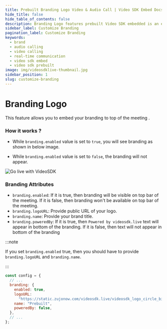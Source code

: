```yaml
---
title: Prebuilt Branding Logo Video & Audio Call | Video SDK Embed Docs
hide_title: false
hide_table_of_contents: false
description: Branding Logo features prebuilt Video SDK embedded is an easy-to-use video calling API. Video SDK Prebuilt makes it easy for developers to add video calls 10 in minutes to any website or app.
sidebar_label: Customize Branding
pagination_label: Customize Branding
keywords:
  - brand
  - audio calling
  - video calling
  - real-time communication
  - video sdk embed
  - video sdk prebuilt
image: img/videosdklive-thumbnail.jpg
sidebar_position: 1
slug: customize-branding
---
```


# Branding Logo

This feature allows you to embed your branding to top of the meeting .

### How it works ?

- While `branding.enabled` value is set to `true`, you will see branding as shown in below image.

- While `branding.enabled` value is set to `false`, the branding will not appear.

![Go live with VideoSDK](/img/prebuilt/prebuilt-branding.png)

### Branding Attributes

- `branding.enabled`: If it is true, then branding will be visible on top bar of the meeting. If it is false, then branding won't be available on top bar of the meeting.
- `branding.logoURL`: Provide public URL of your logo.
- `branding.name`: Provide your brand title.
- `branding.poweredBy`: If it is true, then `Powered by videosdk.live` text will appear in bottom of the branding. If it is false, then text will not appear in bottom of the branding

:::note

If you set `branding.enabled` true, then you should have to provide `branding.logoURL` and `branding.name`.

:::

```js title="index.html"
const config = {
  // ...
  branding: {
    enabled: true,
    logoURL:
      "https://static.zujonow.com/videosdk.live/videosdk_logo_circle_big.png",
    name: "Prebuilt",
    poweredBy: false,
  },
  // ...
};
```
